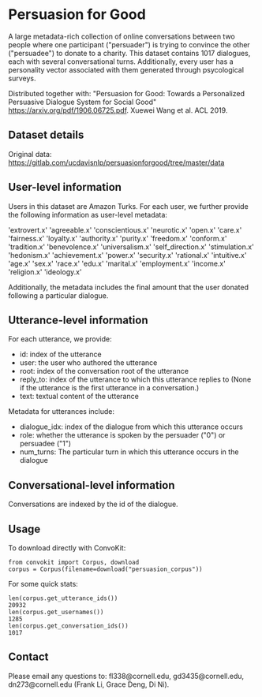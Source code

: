 # Persuasion for Good 
A large metadata-rich collection of online conversations between two people where one participant ("persuader") is trying to convince the other ("persuadee") to donate to a charity. This dataset contains 1017 dialogues, each with several conversational turns. Additionally, every user has a personality vector associated with them generated through psycological surveys.

Distributed together with:
"Persuasion for Good: Towards a Personalized Persuasive Dialogue System for Social Good" https://arxiv.org/pdf/1906.06725.pdf. Xuewei Wang et al. ACL 2019.

## Dataset details
Original data: https://gitlab.com/ucdavisnlp/persuasionforgood/tree/master/data

## User-level information
Users in this dataset are Amazon Turks. For each user, we further provide the following information as user-level metadata:

'extrovert.x'
'agreeable.x'
'conscientious.x'
'neurotic.x'
'open.x'
'care.x'
'fairness.x'
'loyalty.x'
'authority.x'
'purity.x'
'freedom.x'
'conform.x'
'tradition.x'
'benevolence.x'
'universalism.x'
'self_direction.x'
'stimulation.x'
'hedonism.x'
'achievement.x'
'power.x'
'security.x'
'rational.x'
'intuitive.x'
'age.x'
'sex.x'
'race.x'
'edu.x'
'marital.x'
'employment.x'
'income.x'
'religion.x'
'ideology.x\'

Additionally, the metadata includes the final amount that the user donated following a particular dialogue.

## Utterance-level information
For each utterance, we provide:

* id: index of the utterance
* user: the user who authored the utterance
* root: index of the conversation root of the utterance
* reply_to: index of the utterance to which this utterance replies to (None if the utterance is the first utterance in a conversation.)
* text: textual content of the utterance

Metadata for utterances include:

* dialogue_idx: index of the dialogue from which this utterance occurs
* role: whether the utterance is spoken by the persuader ("0") or persuadee ("1")
* num_turns: The particular turn in which this utterance occurs in the dialogue

## Conversational-level information
Conversations are indexed by the id of the dialogue.

## Usage
To download directly with ConvoKit:
```
from convokit import Corpus, download
corpus = Corpus(filename=download("persuasion_corpus"))
```

For some quick stats:

```
len(corpus.get_utterance_ids())
20932
len(corpus.get_usernames())
1285
len(corpus.get_conversation_ids())
1017
```

## Contact
Please email any questions to: fl338\@cornell.edu, gd3435\@cornell.edu, dn273\@cornell.edu (Frank Li, Grace Deng, Di Ni). 

